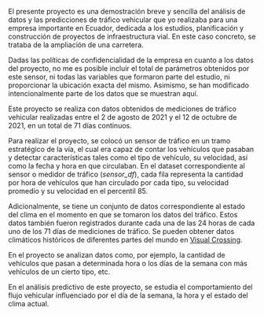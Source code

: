 El presente proyecto es una demostración breve y sencilla del análisis de datos y las predicciones de tráfico vehicular que yo realizaba para una empresa importante en Ecuador, dedicada a los estudios, planificación y construcción de proyectos de infraestructura vial. En este caso concreto, se trataba de la ampliación de una carretera.

Dadas las políticas de confidencialidad de la empresa en cuanto a los datos del proyecto, no me es posible incluir el total de parámetros obtenidos por este sensor, ni todas las variables que formaron parte del estudio, ni proporcionar la ubicación exacta del mismo. Asimismo, se han modificado intencionalmente parte de los datos que se muestran aquí.

Este proyecto se realiza con datos obtenidos de mediciones de tráfico vehicular realizadas entre el 2 de agosto de 2021 y el 12 de octubre de 2021, en un total de 71 días continuos.

Para realizar el proyecto, se colocó un sensor de tráfico en un tramo estratégico de la vía, el cual era capaz de contar los vehículos que pasaban y detectar características tales como el tipo de vehículo, su velocidad, así como la fecha y hora en que circulaban. En el dataset correspondiente al sensor o medidor de tráfico (*sensor_df*), cada fila representa la cantidad por hora de vehículos que han circulado por cada tipo, su velocidad promedio y su velocidad en el percentil 85.

Adicionalmente, se tiene un conjunto de datos correspondiente al estado del clima en el momento en que se tomaron los datos del tráfico. Estos datos también fueron registrados durante cada una de las 24 horas de cada uno de los 71 días de mediciones de tráfico. Se pueden obtener datos climáticos históricos de diferentes partes del mundo en [Visual Crossing](https://www.visualcrossing.com/weather/weather-data-services).

En el proyecto se analizan datos como, por ejemplo, la cantidad de vehículos que pasan a determinada hora o los días de la semana con más vehículos de un cierto tipo, etc.

En el análisis predictivo de este proyecto, se estudia el comportamiento del flujo vehicular influenciado por el día de la semana, la hora y el estado del clima actual.
